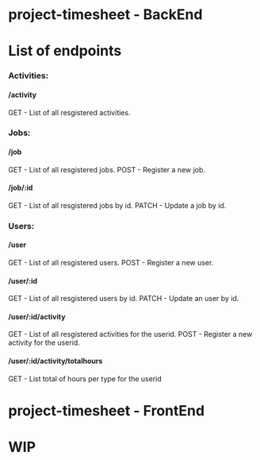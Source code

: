 # project-timesheet - BackEnd
<h1>List of endpoints</h1>
<h3>Activities:</h3>
<h4>/activity</h4>
<span>GET - List of all resgistered activities.</span>
<h3>Jobs:</h3>
<h4>/job</h4>
<span>GET - List of all resgistered jobs.</span>
<span>POST - Register a new job.</span>
<h4>/job/:id</h4>
<span>GET - List of all resgistered jobs by id.</span>
<span>PATCH - Update a job by id.</span>
<h3>Users:</h3>
<h4>/user</h4>
<span>GET - List of all resgistered users.</span>
<span>POST - Register a new user.</span>
<h4>/user/:id</h4>
<span>GET - List of all resgistered users by id.</span>
<span>PATCH - Update an user by id.</span>
<h4>/user/:id/activity</h4>
<span>GET - List of all resgistered activities for the userid.</span>
<span>POST - Register a new activity for the userid.</span>
<h4>/user/:id/activity/totalhours</h4>
<span>GET - List total of hours per type for the userid</span>

# project-timesheet - FrontEnd

<h1>WIP</h1>